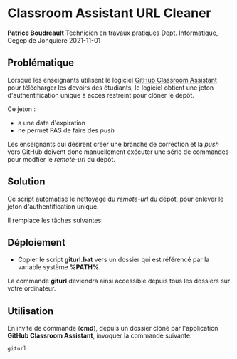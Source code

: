 # Classroom Assistant URL Cleaner
**Patrice Boudreault**
Technicien en travaux pratiques
Dept. Informatique, Cegep de Jonquiere
2021-11-01


## Problématique

Lorsque les enseignants utilisent le logiciel [GitHub Classroom Assistant](https://classroom.github.com/assistant) pour télécharger les devoirs des étudiants, le logiciel obtient une jeton d'authentification unique à accès restreint pour clôner le dépôt.

Ce jeton :
  * a une date d'expiration
  * ne permet PAS de faire des *push*


Les enseignants qui désirent créer une branche de correction et la *push* vers GitHub doivent donc manuellement exécuter une série de commandes pour modfier le *remote-url* du dépôt.



## Solution

Ce script automatise le nettoyage du *remote-url* du dépôt, pour enlever le jeton d'authentification unique.

Il remplace les tâches suivantes:



## Déploiement

  * Copier le script **giturl.bat** vers un dossier qui est référencé par la variable système **%PATH%**.

La commande **giturl** deviendra ainsi accessible depuis tous les dossiers sur votre ordinateur.


## Utilisation

En invite de commande (**cmd**), depuis un dossier clôné par l'application **GitHub Classroom Assistant**, invoquer la commande suivante:

    
    giturl
    
